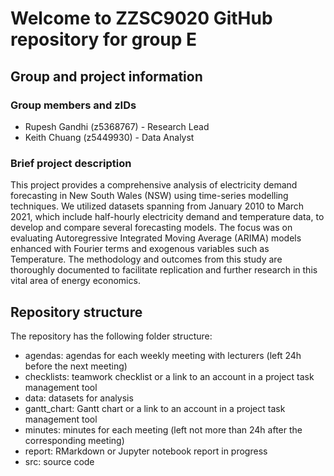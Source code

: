 # Welcome to ZZSC9020 GitHub repository for group E

## Group and project information

### Group members and zIDs

- Rupesh Gandhi (z5368767) - Research Lead
- Keith Chuang (z5449930) - Data Analyst


### Brief project description

This project provides a comprehensive analysis of electricity demand forecasting in New South Wales (NSW) using time-series modelling techniques. We utilized datasets spanning from January 2010 to March 2021, which include half-hourly electricity demand and temperature data, to develop and compare several forecasting models. The focus was on evaluating Autoregressive Integrated Moving Average (ARIMA) models enhanced with Fourier terms and exogenous variables such as Temperature. The methodology and outcomes from this study are thoroughly documented to facilitate replication and further research in this vital area of energy economics.

## Repository structure

The repository has the following folder structure:

- agendas: agendas for each weekly meeting with lecturers (left 24h before the next meeting)
- checklists: teamwork checklist or a link to an account in a project task management tool
- data: datasets for analysis
- gantt_chart: Gantt chart or a link to an account in a project task management tool
- minutes: minutes for each meeting (left not more than 24h after the corresponding meeting)
- report: RMarkdown or Jupyter notebook report in progress
- src: source code
